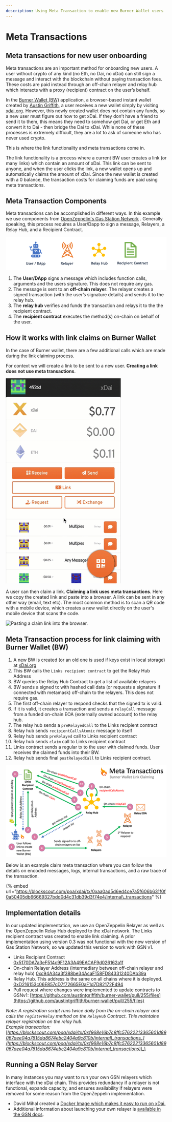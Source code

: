 ```yaml
---
description: Using Meta Transaction to enable new Burner Wallet users
---
```


# Meta Transactions

## Meta transactions for new user onboarding

Meta transactions are an important method for onboarding new users. A user without crypto of any kind \(no Eth, no Dai, no xDai\) can still sign a message and interact with the blockchain without paying transaction fees. These costs are paid instead through an off-chain relayer and relay hub which interacts with a proxy \(recipient\) contract on the user’s behalf.  

In the [Burner Wallet \(BW\)](../for-users/wallets/burner-wallet.md) application, a browser-based instant wallet created by [Austin Griffith](https://twitter.com/austingriffith), a user receives a new wallet simply by visiting [xdai.org](https://www.xdai.org).  However, this newly created wallet does not contain any funds, so a new user must figure out how to get xDai. If they don’t have a friend to send it to them, this means they need to somehow get Dai, or get Eth and convert it to Dai - then bridge the Dai to xDai.  While none of these processes is extremely difficult, they are a lot to ask of someone who has never used crypto.

This is where the link functionality and meta transactions come in.

The link functionality is a process where a current BW user creates a link \(or many links\) which contain an amount of xDai. This link can be sent to anyone, and when the user clicks the link, a new wallet opens up and automatically claims the amount of xDai. Since the new wallet is created with a 0 balance, the transaction costs for claiming funds are paid using meta transactions. 

##  Meta Transaction Components

Meta transactions can be accomplished in different ways. In this example we use components from [OpenZeppelin's Gas Station Network](https://docs.opengsn.org/learn/index.html) . Generally speaking, this process requires a User/Dapp to sign a message, Relayers, a Relay Hub, and a Recipient Contract. 

![](../.gitbook/assets/presentation1.png)

1. The **User/DApp** signs a message which includes function calls, arguments and the users signature. This does not require any gas.
2. The message is sent to an **off-chain relayer**. The relayer creates a signed transaction \(with the user’s signature details\) and sends it to the relay hub.
3. The **relay hub** verifies and funds the transaction and relays it to the the recipient contract. 
4. The **recipient contract** executes the method\(s\) on-chain on behalf of the user.

## How it works with link claims on Burner Wallet

In the case of Burner wallet, there are a few additional calls which are made during the link claiming process.

For context we will create a link to be sent to a new user. **Creating a link does not use meta transactions**.

![Creating a link which contains .55 xDai](../.gitbook/assets/bw1.gif)

A user can then claim a link. **Claiming a link uses meta transactions**. Here we copy the created link and paste into a browser. A link can be sent in any other way \(email, text etc\). The most common method is to scan a QR code with a mobile device, which creates a new wallet directly on the user's mobile device that scans the code.

![Pasting a claim link into the browser. ](../.gitbook/assets/bw-2.gif)

## Meta Transaction process for link claiming with Burner Wallet \(BW\)

1. A new BW is created \(or an old one is used if keys exist in local storage\) at [xDai.org](http://xdai.org/)
2. This BW calls the `Links recipient contract` to get the Relay Hub Address
3. BW queries the Relay Hub Contract to get a list of available relayers
4. BW sends a signed tx with hashed call data \(or requests a signature if connected with metamask\) off-chain to the relayers. This does not require gas. 
5. The first off-chain relayer to respond checks that the signed tx is valid.
6. If it is valid, it creates a transaction and sends a `relayCall` message from a funded on-chain EOA \(externally owned account\) to the relay hub.
7. The relay hub sends a `preRelayedCall` to the Links recipient contract
8. Relay hub sends `recipientCallsAtomic` message to itself
9. Relay hub sends `preRelayed` call to Links recipient contract
10. Relay hub sends `claim` call to Links recipient contract
11. Links contract sends a regular tx to the user with claimed funds. User receives the claimed funds into their BW.
12. Relay hub sends final `postRelayedCall` to Links recipient contract.

![](../.gitbook/assets/meta-transactions-bw.png)

Below is an example claim meta transaction where you can follow the details on encoded messages, logs, internal transactions, and a raw trace of the transaction.

{% embed url="https://blockscout.com/poa/xdai/tx/0xaa0ad5d6ed4ce7a5f606b631f0f0a50405db66669327bdd0d4c31db39d3f74e4/internal\_transactions" %}

## Implementation details

In our updated implementation, we use an OpenZeppelin Relayer as well as the OpenZeppelin Relay Hub deployed to the xDai network. The Links recipient contract was created to enable link claiming. A prior implementation using version 0.3 was not functional with the new version of Gas Station Network, so we updated this version to work with GSN v1.

* Links Recipient Contract  [0x5170DA7a3eF514c9F12A3A49EACAF9d026162a1f](https://blockscout.com/poa/xdai/address/0x5170DA7a3eF514c9F12A3A49EACAF9d026162a1f/read_contract)
* On-chain Relayer Address \(intermediary between off-chain relayer and relay hub\) [0xc94A34a3f388be34AcaF158FD84331240DAb39a](https://blockscout.com/poa/xdai/address/0xc94a34a3f388be34acaf158fd84331240dab39af)
* Relay Hub. This address is the same on all chains where it is deployed. [0xD216153c06E857cD7f72665E0aF1d7D82172F494](https://blockscout.com/poa/xdai/address/0xD216153c06E857cD7f72665E0aF1d7D82172F494/read_contract) 
* Pull request where changes were implemented to update contracts to GSNv1: [https://github.com/austintgriffith/burner-wallet/pull/255/files](https://github.com/austintgriffith/burner-wallet/pull/255/files)

_Note: A registration script runs twice daily from the on-chain relayer and calls the `registerRelay` method on the `RelayHub` Contract. This maintains relayer registration on the relay hub.   
Example transaction:_ [_https://blockscout.com/poa/xdai/tx/0xf968e16b7c9ffc57622213365601d89067aee04a7615da8674ebc2404a9c810b/internal\_transactions_](https://blockscout.com/poa/xdai/tx/0xf968e16b7c9ffc57622213365601d89067aee04a7615da8674ebc2404a9c810b/internal_transactions)\_\_

## Running a GSN Relay Server

In many instances you may want to run your own GSN relayers which interface with the xDai chain. This provides redundancy if a relayer is not functional, expands capacity, and ensures availability if relayers were removed for some reason from the OpenZeppelin implementation.

* David Mihal created a [Docker Image which makes it easy to run on xDai.](https://hub.docker.com/repository/docker/dmihal/gsn-relay-xdai)
* Additional information about launching your own relayer is [available in the GSN docs](https://docs.opengsn.org/gsn-provider/running-own-relay.html). 

